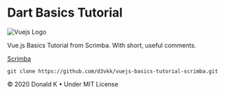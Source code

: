 # Dart Basics Tutorial

![Vuejs Logo](https://github.com/d3vkk/vuejs-basics-tutorial-scrimba/blob/master/vuejs-logo.png)

Vue.js Basics Tutorial from Scrimba. With short, useful comments.

[Scrimba](https://scrimba.com/g/glearnvue)


```
git clone https://github.com/d3vkk/vuejs-basics-tutorial-scrimba.git
```

© 2020 Donald K • Under MIT License
